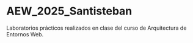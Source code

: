 # AEW_2025_Santisteban
Laboratorios prácticos realizados en clase del curso de Arquitectura de Entornos Web.
